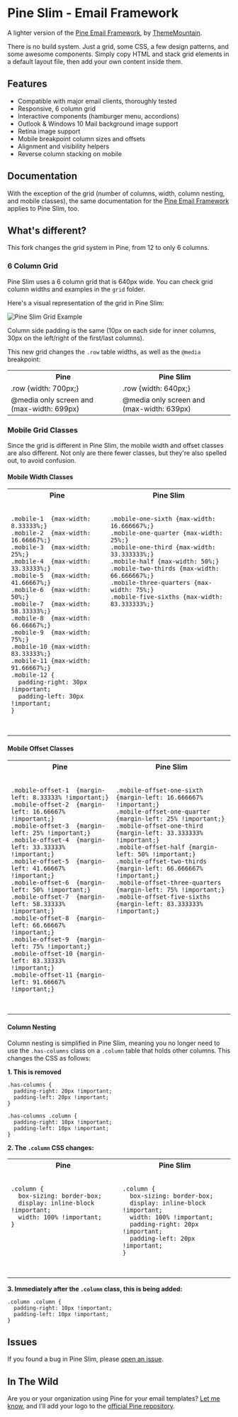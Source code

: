 # Pine Slim - Email Framework

A lighter version of the [Pine Email Framework](https://thememountain.github.io/pine/), by  [ThemeMountain](http://thememountain.com/).

There is no build system. Just a grid, some CSS, a few design patterns, and some awesome components.
Simply copy HTML and stack grid elements in a default layout file, then add your own content inside them.

## Features

- Compatible with major email clients, thoroughly tested
- Responsive, 6 column grid
- Interactive components (hamburger menu, accordions)
- Outlook & Windows 10 Mail background image support
- Retina image support
- Mobile breakpoint column sizes and offsets
- Alignment and visibility helpers
- Reverse column stacking on mobile


## Documentation

With the exception of the grid (number of columns, width, column nesting, and mobile classes), the same documentation for the [Pine Email Framework](https://thememountain.github.io/pine/) applies to Pine Slim, too.

## What's different?

This fork changes the grid system in Pine, from 12 to only 6 columns.

### 6 Column Grid

Pine Slim uses a 6 column grid that is 640px wide. You can check grid column widths and examples in the `grid` folder.

Here's a visual representation of the grid in Pine Slim:

![Pine Slim Grid Example](http://i.imgur.com/dZfgn9v.png)

Column side padding is the same (10px on each side for inner columns, 30px on the left/right of the first/last columns).

This new grid changes the `.row` table widths, as well as the `@media` breakpoint:

<table>
  <tr>
    <th>Pine</th>
    <th>Pine Slim</th>
  </tr>
  <tr>
    <td>.row {width: 700px;}</td>
    <td>.row {width: 640px;}</td>
  </tr>
  <tr>
    <td>@media only screen and (max-width: 699px)</td>
    <td>@media only screen and (max-width: 639px)</td>
  </tr>
</table>

### Mobile Grid Classes

Since the grid is different in Pine Slim, the mobile width and offset classes are also different. 
Not only are there fewer classes, but they're also spelled out, to avoid confusion.

#### Mobile Width Classes

<table>
  <tr>
    <th>Pine</th>
    <th>Pine Slim</th>
  </tr>
  <tr valign="top">
    <td>
      <pre>
        <code>
.mobile-1  {max-width: 8.33333%;}
.mobile-2  {max-width: 16.66667%;}
.mobile-3  {max-width: 25%;}
.mobile-4  {max-width: 33.33333%;}
.mobile-5  {max-width: 41.66667%;}
.mobile-6  {max-width: 50%;}
.mobile-7  {max-width: 58.33333%;}
.mobile-8  {max-width: 66.66667%;}
.mobile-9  {max-width: 75%;}
.mobile-10 {max-width: 83.33333%;}
.mobile-11 {max-width: 91.66667%;}
.mobile-12 {
  padding-right: 30px !important;
  padding-left: 30px !important;
}
        </code>
      </pre>
    </td>
    <td>
      <pre>
        <code>
.mobile-one-sixth {max-width: 16.666667%;}
.mobile-one-quarter {max-width: 25%;}
.mobile-one-third {max-width: 33.333333%;}
.mobile-half {max-width: 50%;}
.mobile-two-thirds {max-width: 66.666667%;}
.mobile-three-quarters {max-width: 75%;}
.mobile-five-sixths {max-width: 83.333333%;}
        </code>
      </pre>
    </td>
  </tr>
</table>

#### Mobile Offset Classes

<table>
  <tr>
    <th>Pine</th>
    <th>Pine Slim</th>
  </tr>
  <tr valign="top">
    <td>
      <pre>
        <code>
.mobile-offset-1  {margin-left: 8.33333% !important;}
.mobile-offset-2  {margin-left: 16.66667% !important;}
.mobile-offset-3  {margin-left: 25% !important;}
.mobile-offset-4  {margin-left: 33.33333% !important;}
.mobile-offset-5  {margin-left: 41.66667% !important;}
.mobile-offset-6  {margin-left: 50% !important;}
.mobile-offset-7  {margin-left: 58.33333% !important;}
.mobile-offset-8  {margin-left: 66.66667% !important;}
.mobile-offset-9  {margin-left: 75% !important;}
.mobile-offset-10 {margin-left: 83.33333% !important;}
.mobile-offset-11 {margin-left: 91.66667% !important;}
        </code>
      </pre>
    </td>
    <td>
      <pre>
        <code>
.mobile-offset-one-sixth {margin-left: 16.666667% !important;}
.mobile-offset-one-quarter {margin-left: 25% !important;}
.mobile-offset-one-third {margin-left: 33.333333% !important;}
.mobile-offset-half {margin-left: 50% !important;}
.mobile-offset-two-thirds {margin-left: 66.666667% !important;}
.mobile-offset-three-quarters {margin-left: 75% !important;}
.mobile-offset-five-sixths {margin-left: 83.333333% !important;}
        </code>
      </pre>
    </td>
  </tr>
</table>

#### Column Nesting

Column nesting is simplified in Pine Slim, meaning you no longer need to use the `.has-columns` class on a `.column` table that holds other columns. This changes the CSS as follows:

**1. This is removed**
```
.has-columns {
  padding-right: 20px !important;
  padding-left: 20px !important;
}

.has-columns .column {
  padding-right: 10px !important;
  padding-left: 10px !important;
}
```

**2. The `.column` CSS changes:**

<table>
  <tr>
    <th>Pine</th>
    <th>Pine Slim</th>
  </tr>
  <tr valign="top">
    <td>
      <pre>
        <code>
.column {
  box-sizing: border-box;
  display: inline-block !important;
  width: 100% !important;
}
        </code>
      </pre>
    </td>
    <td>
      <pre>
        <code>
.column {
  box-sizing: border-box;
  display: inline-block !important;
  width: 100% !important;
  padding-right: 20px !important;
  padding-left: 20px !important;
}
        </code>
      </pre>
    </td>
  </tr>
</table>

**3. Immediately after the `.column` class, this is being added:**

```
.column .column {
  padding-right: 10px !important;
  padding-left: 10px !important;
}
```



## Issues

If you found a bug in Pine Slim, please [open an issue](https://github.com/hellocosmin/tm-pine-slim/issues).

## In The Wild

Are you or your organization using Pine for your email templates? [Let me know](mailto:hellocosmin@gmail.com), and I'll add your logo to the [official Pine repository](https://github.com/ThemeMountain/tm-pine).
